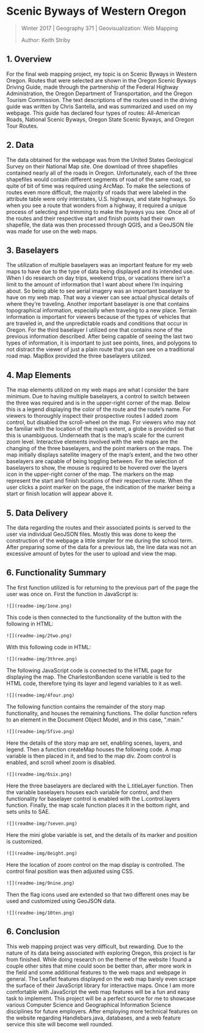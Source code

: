 # Scenic Byways of Western Oregon

> Winter 2017 | Geography 371 | Geovisualization: Web Mapping
>
> Author: Keith Striby

## 1. Overview

For the final web mapping project, my topic is on Scenic Byways in Western Oregon. Routes that were selected
are shown in the Oregon Scenic Byways Driving Guide, made through the partnership of the Federal Highway
Administration, the Oregon Department of Transportation, and the Oregon Tourism Commission. The text
descriptions of the routes used in the driving guide was written by Chris Santella, and was summarized and
used on my webpage. This guide has declared four types of routes: All-American Roads, National Scenic Byways,
Oregon State Scenic Byways, and Oregon Tour Routes. 


## 2. Data

The data obtained for the webpage was from the United States Geological Survey on their National Map site. One
download of three shapefiles contained nearly all of the roads in Oregon. Unfortunately, each of the three
shapefiles would contain different segments of road of the same road, so quite of bit of time was required
using ArcMap. To make the selections of routes even more difficult, the majority of roads that were labeled in
the attribute table were only interstates, U.S. highways, and state highways. So when you see a route that
wonders from a highway, it required a unique process of selecting and trimming to make the byways you see.
Once all of the routes and their respective start and finish points had their own shapefile, the data was then
processed through QGIS, and a GeoJSON file was made for use on the web maps. 

## 3. Baselayers

The utilization of multiple baselayers was an important feature for my web maps to have due to the type of
data being displayed and its intended use. When I do research on day trips, weekend trips, or vacations there
isn’t a limit to the amount of information that I want about where I’m inquiring about. So being able to see
aerial imagery was an important baselayer to have on my web map. That way a viewer can see actual physical
details of where they’re traveling. Another important baselayer is one that contains topographical
information, especially when traveling to a new place. Terrain information is important for viewers because of
the types of vehicles that are traveled in, and the unpredictable roads and conditions that occur in Oregon.
For the third baselayer I utilized one that contains none of the previous information described. After being
capable of seeing the last two types of information, it is important to just see points, lines, and polygons
to not distract the viewer of just a plain route that you can see on a traditional road map.  MapBox provided
the three baselayers utilized. 

## 4. Map Elements


The map elements utilized on my web maps are what I consider the bare minimum. Due to having multiple
baselayers, a control to switch between the three was required and is in the upper-right corner of the map.
Below this is a legend displaying the color of the route and the route’s name.  For viewers to thoroughly
inspect their prospective routes I added zoom control, but disabled the scroll-wheel on the map. For viewers
who may not be familiar with the location of the map’s extent, a globe is provided so that this is
unambiguous. Underneath that is the map’s scale for the current zoom level. 
Interactive elements involved with the web maps are the changing of the three baselayers, and the point
markers on the maps. The map initially displays satellite imagery of the map’s extent, and the two other
baselayers are capable of being toggling between. For the selection of baselayers to show, the mouse is
required to be hovered over the layers icon in the upper-right corner of the map. The markers on the map
represent the start and finish locations of their respective route. When the user clicks a point marker on the
page, the indication of the marker being a start or finish location will appear above it. 

## 5. Data Delivery

The data regarding the routes and their associated points is served to the user via individual GeoJSON files.
Mostly this was done to keep the construction of the webpage a little simpler for me during the school term.
After preparing some of the data for a previous lab, the line data was not an excessive amount of bytes for
the user to upload and view the map.

## 6. Functionality Summary

The first function utilized is for returning to the previous part of the page the user was once on. First the
function in JavaScript is: 

	![](readme-img/1one.png)

This code is then connected to the functionality of the button with the following in HTML: 

	![](readme-img/2two.png)

With this following code in HTML:

	![](readme-img/3three.png)

The following JavaScript code is connected to the HTML page for displaying the map. The CharlestonBandon scene
variable is tied to the HTML code, therefore tying its layer and legend variables to it as well.

	![](readme-img/4four.png)

The following function contains the remainder of the story map functionality, and houses the remaining
functions. The dollar function refers to an element in the Document Object Model, and in this case, “.main.”

	![](readme-img/5five.png)

Here the details of the story map are set, enabling scenes, layers, and legend. Then a function createMap
houses the following code. A map variable is then placed in it, and tied to the map div. Zoom control is
enabled, and scroll wheel zoom is disabled. 

	![](readme-img/6six.png)

Here the three baselayers are declared with the L.titleLayer function. Then the variable baselayers houses
each variable for control, and then functionality for baselayer control is enabled with the L.control.layers
function. Finally, the map scale function places it in the bottom right, and sets units to SAE. 

	![](readme-img/7seven.png)

Here the mini globe variable is set, and the details of its marker and position is customized. 

	![](readme-img/8eight.png)

Here the location of zoom control on the map display is controlled. The control final position was then
adjusted using CSS. 
	
	![](readme-img/9nine.png)

Then the flag icons used are extended so that two different ones may be used and customized using GeoJSON
data. 

	![](readme-img/10ten.png)

## 6. Conclusion

This web mapping project was very difficult, but rewarding. Due to the nature of its data being associated
with exploring Oregon, this project is far from finished. While doing research on the theme of the website I
found a couple other sites that mine could soon be better than, after more work in the field and some
additional features to the web maps and webpage in general. The Leaflet features displayed on the web map
barely even scrape the surface of their JavaScript library for interactive maps. Once I am more comfortable
with JavaScript the web map features will be a fun and easy task to implement. This project will be a perfect
source for me to showcase various Computer Science and Geographical Information Science disciplines for future
employers. After employing more technical features on the website regarding Handlebars.java, databases, and a
web feature service this site will become well rounded. 
